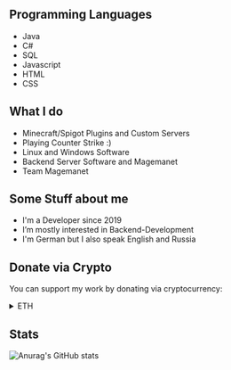 ## Programming Languages
- Java
- C#
- SQL
- Javascript
- HTML
- CSS


## What I do
- Minecraft/Spigot Plugins and Custom Servers
- Playing Counter Strike :)
- Linux and Windows Software
- Backend Server Software and Magemanet
- Team Magemanet

## Some Stuff about me
- I'm a Developer since 2019
- I’m mostly interested in Backend-Development
- I'm German but I also speak English and Russia

## Donate via Crypto

You can support my work by donating via cryptocurrency:


</details>
<details>
<summary>ETH</summary>
  
> 0x03C2Ca5c0AB15E1220F28606b4238102B4bdc56F


</details>

## Stats

![Anurag's GitHub stats](https://github-readme-stats.vercel.app/api?username=MeinMex&show_icons=true&theme=transparent)
